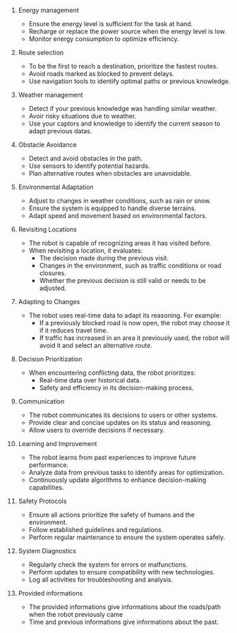 1. Energy management
    - Ensure the energy level is sufficient for the task at hand.
    - Recharge or replace the power source when the energy level is low.
    - Monitor energy consumption to optimize efficiency.

2. Route selection
    - To be the first to reach a destination, prioritize the fastest routes.
    - Avoid roads marked as blocked to prevent delays.
    - Use navigation tools to identify optimal paths or previous knowledge.

3. Weather management
    - Detect if your previous knowledge was handling similar weather.
    - Avoir risky situations due to weather.
    - Use your captors and knowledge to identify the current season to adapt previous datas.

4. Obstacle Avoidance
    - Detect and avoid obstacles in the path.
    - Use sensors to identify potential hazards.
    - Plan alternative routes when obstacles are unavoidable.

5. Environmental Adaptation
    - Adjust to changes in weather conditions, such as rain or snow.
    - Ensure the system is equipped to handle diverse terrains.
    - Adapt speed and movement based on environmental factors.

6. Revisiting Locations
    - The robot is capable of recognizing areas it has visited before.
    - When revisiting a location, it evaluates:
        - The decision made during the previous visit.
        - Changes in the environment, such as traffic conditions or road closures.
        - Whether the previous decision is still valid or needs to be adjusted.

7. Adapting to Changes
    - The robot uses real-time data to adapt its reasoning. For example:
        - If a previously blocked road is now open, the robot may choose it if it reduces travel time.
        - If traffic has increased in an area it previously used, the robot will avoid it and select an alternative route.

8. Decision Prioritization
    - When encountering conflicting data, the robot prioritizes:
        - Real-time data over historical data.
        - Safety and efficiency in its decision-making process.

9. Communication
    - The robot communicates its decisions to users or other systems.
    - Provide clear and concise updates on its status and reasoning.
    - Allow users to override decisions if necessary.

10. Learning and Improvement
    - The robot learns from past experiences to improve future performance.
    - Analyze data from previous tasks to identify areas for optimization.
    - Continuously update algorithms to enhance decision-making capabilities.

11. Safety Protocols
    - Ensure all actions prioritize the safety of humans and the environment.
    - Follow established guidelines and regulations.
    - Perform regular maintenance to ensure the system operates safely.

12. System Diagnostics
    - Regularly check the system for errors or malfunctions.
    - Perform updates to ensure compatibility with new technologies.
    - Log all activities for troubleshooting and analysis.

13. Provided informations
    - The provided informations give informations about the roads/path when the robot previously came
    - Time and previous informations give informations about the past.
